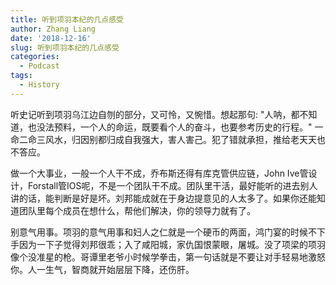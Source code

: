 ```yaml
---
title: 听到项羽本纪的几点感受
author: Zhang Liang
date: '2018-12-16'
slug: 听到项羽本纪的几点感受
categories:
  - Podcast
tags:
  - History
---
```

听史记听到项羽乌江边自刎的部分，又可怜，又惋惜。想起那句:
"人呐，都不知道，也没法预料，一个人的命运，既要看个人的奋斗，也要参考历史的行程。" 一命二命三风水，归因别都归成自我强大，害人害己。犯了错就承担，推给老天天也不答应。

做一个大事业，一般一个人干不成，乔布斯还得有库克管供应链，John Ive管设计，Forstall管IOS呢，不是一个团队干不成。团队里干活，最好能听的进去别人讲的话，能判断是好是坏。刘邦能成就在于身边提意见的人太多了。如果你还能知道团队里每个成员在想什么，帮他们解决，你的领导力就有了。

别意气用事。项羽的意气用事和妇人之仁就是一个硬币的两面，鸿门宴的时候不下手因为一下子觉得刘邦很乖；入了咸阳城，家仇国恨蒙眼，屠城。没了项梁的项羽像个没准星的枪。哥谭里老爷小时候学拳击，第一句话就是不要让对手轻易地激怒你。人一生气，智商就开始层层下降，还伤肝。